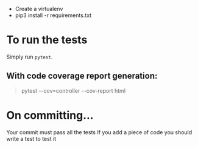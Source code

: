 - Create a virtualenv
- pip3 install -r requirements.txt

# To run the tests
Simply run ```pytest```.

## With code coverage report generation:
> pytest --cov=controller --cov-report html



# On committing...
Your commit must pass all the tests
If you add a piece of code you should write a test to test it
